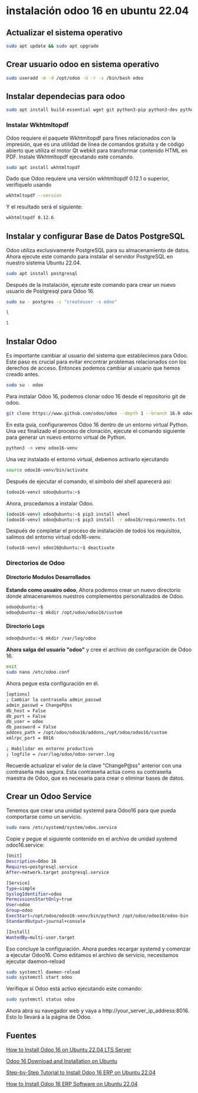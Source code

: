 # instalación odoo 16 en ubuntu 22.04

## Actualizar el sistema operativo
```sh
sudo apt update && sudo apt upgrade
```

## Crear usuario odoo en sistema operativo
```sh
sudo useradd -m -d /opt/odoo -U -r -s /bin/bash odoo
```

## Instalar dependecias para odoo
```sh
sudo apt install build-essential wget git python3-pip python3-dev python3-venv python3-wheel libfreetype6-dev libxml2-dev libzip-dev libsasl2-dev python3-setuptools libjpeg-dev zlib1g-dev libpq-dev libxslt1-dev libldap2-dev libtiff5-dev libopenjp2-7-dev
```

### Instalar Wkhtmltopdf
Odoo requiere el paquete Wkhtmltopdf para fines relacionados con la impresión, que es una utilidad de línea de comandos gratuita y de código abierto que utiliza el motor Qt webkit para transformar contenido HTML en PDF. Instale Wkhtmltopdf ejecutando este comando.

```sh
sudo apt install wkhtmltopdf
```
Dado que Odoo requiere una versión wkhtmltopdf 0.12.1 o superior, verifíquelo usando

```sh
wkhtmltopdf --version
```

Y el resultado será el siguiente:

```sh
wkhtmltopdf 0.12.6
```
## Instalar y configurar Base de Datos PostgreSQL
Odoo utiliza exclusivamente PostgreSQL para su almacenamiento de datos. Ahora ejecute este comando para instalar el servidor PostgreSQL en nuestro sistema Ubuntu 22.04.

```sh
sudo apt install postgresql
```

Después de la instalación, ejecute este comando para crear un nuevo usuario de Postgresql para Odoo 16.

```sh
sudo su - postgres -c "createuser -s odoo"
```


```sh
l
```

```sh
l
```
## Instalar Odoo
Es importante cambiar al usuario del sistema que establecimos para Odoo. Este paso es crucial para evitar encontrar problemas relacionados con los derechos de acceso. Entonces podemos cambiar al usuario que hemos creado antes.

```sh
sudo su - odoo
```

Para instalar Odoo 16, podemos clonar odoo 16 desde el repositorio git de odoo. 
```sh
git clone https://www.github.com/odoo/odoo --depth 1 --branch 16.0 odoo16
```

En esta guía, configuraremos Odoo 16 dentro de un entorno virtual Python. Una vez finalizado el proceso de clonación, ejecute el comando siguiente para generar un nuevo entorno virtual de Python.

```sh
python3 -m venv odoo16-venv
```
Una vez instalado el entorno virtual, debemos activarlo ejecutando

```sh
source odoo16-venv/bin/activate
```
Después de ejecutar el comando, el símbolo del shell aparecerá así:

```sh
(odoo16-venv) odoo@ubuntu:~$
```

Ahora, procedamos a instalar Odoo.

```sh
(odoo16-venv) odoo@ubuntu:~$ pip3 install wheel
(odoo16-venv) odoo@ubuntu:~$ pip3 install -r odoo16/requirements.txt
```

Después de completar el proceso de instalación de todos los requisitos, salimos del entorno virtual odo16-venv.

```sh
(odoo16-venv) odoo16@ubuntu:~$ deactivate
```
### Directorios de Odoo

#### Directorio Modulos Desarrollados

**Estando como usuairo odoo**, Ahora podemos crear un nuevo directorio donde almacenaremos nuestros complementos personalizados de Odoo.

```sh
odoo@ubuntu:~$
odoo@ubuntu:~$ mkdir /opt/odoo/odoo16/custom
```

#### Directorio Logs
```sh
odoo@ubuntu:~$ mkdir /var/log/odoo
```

**Ahora salga del usuario "odoo"** y cree el archivo de configuración de Odoo 16.

```sh
exit
sudo nano /etc/odoo.conf
```

Ahora pegue esta configuración en él.

```sh
[options]
; Cambiar la contraseña admin_passwd
admin_passwd = ChangeP@ss
db_host = False
db_port = False
db_user = odoo
db_password = False
addons_path = /opt/odoo/odoo16/addons,/opt/odoo/odoo16/custom
xmlrpc_port = 8016

; Habilidar en entorno productivo
; logfile = /var/log/odoo/odoo-server.log
```

Recuerde actualizar el valor de la clave "ChangeP@ss" anterior con una contraseña más segura. Esta contraseña actúa como su contraseña maestra de Odoo, que es necesaria para crear o eliminar bases de datos.


## Crear un Odoo Service
Tenemos que crear una unidad systemd para Odoo16 para que pueda comportarse como un servicio.

```sh
sudo nano /etc/systemd/system/odoo.service
```
Copie y pegue el siguiente contenido en el archivo de unidad systemd odoo16.service:

```sh
[Unit]
Description=Odoo 16
Requires=postgresql.service
After=network.target postgresql.service

[Service]
Type=simple
SyslogIdentifier=odoo
PermissionsStartOnly=true
User=odoo
Group=odoo
ExecStart=/opt/odoo/odoo16-venv/bin/python3 /opt/odoo/odoo16/odoo-bin -c /etc/odoo.conf
StandardOutput=journal+console

[Install]
WantedBy=multi-user.target
```
Eso concluye la configuración. Ahora puedes recargar systemd y comenzar a ejecutar Odoo16. Como editamos el archivo de servicio, necesitamos ejecutar daemon-reload

```sh
sudo systemctl daemon-reload
sudo systemctl start odoo
```
Verifique si Odoo está activo ejecutando este comando:

```sh
sudo systemctl status odoo
```
Ahora abra su navegador web y vaya a http://your_server_ip_address:8016. Esto lo llevará a la página de Odoo.

## Fuentes 

[How to Install Odoo 16 on Ubuntu 22.04 LTS Server](https://www.cybrosys.com/blog/how-to-install-odoo-16-on-ubuntu-22-04-lts-server)

[Odoo 16 Download and Installation on Ubuntu](https://www.globalteckz.com/odoo-16-download-and-installation-on-ubuntu/)

[Step-by-Step Tutorial to Install Odoo 16 ERP on Ubuntu 22.04](https://vegastack.com/tutorials/step-by-step-tutorial-to-install-odoo-16-erp-on-ubuntu-22-04/)

[How to Install Odoo 16 ERP Software on Ubuntu 22.04](https://www.howtoforge.com/how-to-install-odoo-16-on-ubuntu-22-04/)